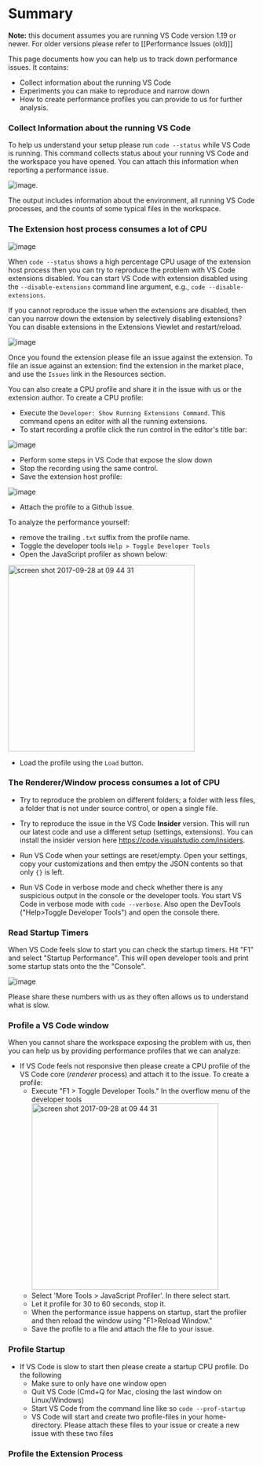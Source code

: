 # Summary

**Note:** this document assumes you are running VS Code version 1.19 or newer. For older versions please refer to [[Performance Issues (old)]]

This page documents how you can help us to track down performance issues. It contains:
- Collect information about the running VS Code
- Experiments you can make to reproduce and narrow down 
- How to create performance profiles you can provide to us for further analysis.

### Collect Information about the running VS Code

To help us understand your setup please run `code --status` while VS Code is running. This command collects status about your running VS Code and the workspace you have opened. You can attach this information when reporting a performance issue.

![image](https://raw.githubusercontent.com/Microsoft/vscode-docs/vnext/release-notes/images/1_19/status.png).

The output includes information about the environment, all running VS Code processes, and the counts of some typical files in the workspace.

### The Extension host process consumes a lot of CPU

![image](https://user-images.githubusercontent.com/172399/33882358-1b6a7590-df38-11e7-887c-1c6f1a0b0954.png)

When `code --status` shows a high percentage CPU usage of the extension host process then you can try to reproduce the problem with VS Code extensions disabled. You can start VS Code with extension disabled using the `--disable-extensions` command line argument, e.g., `code --disable-extensions`. 

If you cannot reproduce the issue when the extensions are disabled, then can you narrow down the extension by selectively disabling extensions? You can disable extensions in the Extensions Viewlet and restart/reload.

![image](https://user-images.githubusercontent.com/172399/31659646-243280d4-b335-11e7-9980-8666a32dba52.png) 

Once you found the extension please file an issue against the extension. To file an issue against an extension: find the extension in the market place, and use the `Issues` link in the Resources section.

You can also create a CPU profile and share it in the issue with us or the extension author. To create a CPU profile:
- Execute the `Developer: Show Running Extensions Command`. This command opens an editor with all the running extensions.
- To start recording a profile click the run control in the editor's title bar:

![image](https://user-images.githubusercontent.com/172399/33882668-212c793c-df39-11e7-9844-6e2f4abf194f.png)
- Perform some steps in VS Code that expose the slow down
- Stop the recording using the same control.
- Save the extension host profile:

![image](https://user-images.githubusercontent.com/172399/33882757-831a321a-df39-11e7-899e-032ab9174fab.png)
- Attach the profile to a Github issue.

To analyze the performance yourself:
- remove the trailing `.txt` suffix from the profile name.
- Toggle the developer tools `Help > Toggle Developer Tools`
- Open the JavaScript profiler as shown below:

<img width="380" alt="screen shot 2017-09-28 at 09 44 31" src="https://user-images.githubusercontent.com/1794099/30954796-d1be9e30-a431-11e7-959e-495d234c37c6.png">

- Load the profile using the `Load` button.

### The Renderer/Window process consumes a lot of CPU


- Try to reproduce the problem on different folders; a folder with less files, a folder that is not under source control, or open a single file.

- Try to reproduce the issue in the VS Code **Insider** version. This will run our latest code and use a different setup (settings, extensions). You can install the insider version here https://code.visualstudio.com/insiders.

- Run VS Code when your settings are reset/empty. Open your settings, copy your customizations and then emtpy the JSON contents so that only `{}` is left.

- Run VS Code in verbose mode and check whether there is any suspicious output in the console or the developer tools. You start VS Code in verbose mode with `code --verbose`. Also open the DevTools ("Help>Toggle Developer Tools") and open the console there.

### Read Startup Timers

When VS Code feels slow to start you can check the startup timers. Hit "F1" and select "Startup Performance". This will open developer tools and print some startup stats onto the the "Console". 

![image](https://user-images.githubusercontent.com/172399/32089769-3df19924-baec-11e7-9654-e199e1ab8c92.png)

Please share these numbers with us as they often allows us to understand what is slow.

### Profile a VS Code window
When you cannot share the workspace exposing the problem with us, then you can help us by providing performance profiles that we can analyze:

- If VS Code feels not responsive then please create a CPU profile of the VS Code core (_renderer_ process) and attach it to the issue. To create a profile:
  -  Execute "F1 > Toggle Developer Tools." In the overflow menu of the developer tools <img width="380" alt="screen shot 2017-09-28 at 09 44 31" src="https://user-images.githubusercontent.com/1794099/30954796-d1be9e30-a431-11e7-959e-495d234c37c6.png">
  - Select 'More Tools > JavaScript Profiler'. In there select start.
  - Let it profile for 30 to 60 seconds, stop it.
  - When the performance issue happens on startup, start the profiler and then reload the window using "F1>Reload Window."
  - Save the profile to a file and attach the file to your issue. 

### Profile Startup

- If VS Code is slow to start then please create a startup CPU profile. Do the following
  - Make sure to only have one window open
  - Quit VS Code (Cmd+Q for Mac, closing the last window on Linux/Windows)
  - Start VS Code from the command line like so `code --prof-startup`
  - VS Code will start and create two profile-files in your home-directory. Please attach these files to your issue or create a new issue with these two files

### Profile the Extension Process

